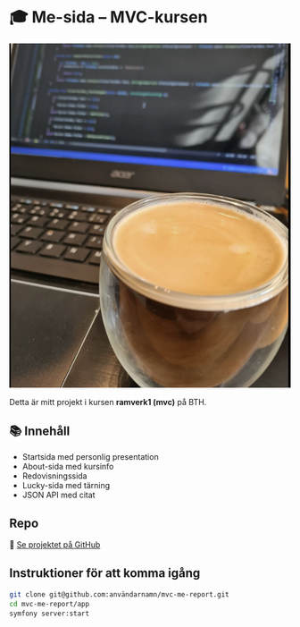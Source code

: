 # 🎓 Me-sida – MVC-kursen

![Headerbild](app/public/img/kod.png)

Detta är mitt projekt i kursen **ramverk1 (mvc)** på BTH.

## 📚 Innehåll

- Startsida med personlig presentation
- About-sida med kursinfo
- Redovisningssida 
- Lucky-sida med tärning
- JSON API med citat

## Repo  
🔗 [Se projektet på GitHub](https://github.com/jojjan-johansson/mvc-kmom01)

## Instruktioner för att komma igång

```bash
git clone git@github.com:användarnamn/mvc-me-report.git
cd mvc-me-report/app
symfony server:start
